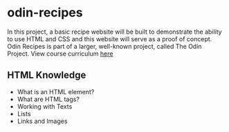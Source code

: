 # odin-recipes

In this project, a basic recipe website will be built to demonstrate the ability to use HTML and CSS and this
website will serve as a proof of concept. Odin Recipes is part of a larger, well-known project, called
The Odin Project. View course curriculum [here](https://www.theodinproject.com/)

## HTML Knowledge
- What is an HTML element?
- What are HTML tags?
- Working with Texts
- Lists
- Links and Images
